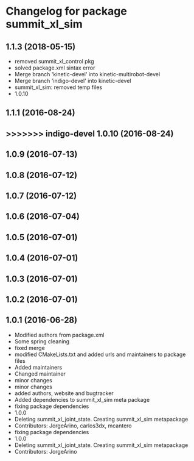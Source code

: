 # Changelog for package summit\_xl\_sim

## 1.1.3 (2018-05-15)

-   removed summit\_xl\_control pkg
-   solved package.xml sintax error
-   Merge branch 'kinetic-devel' into kinetic-multirobot-devel
-   Merge branch 'indigo-devel' into kinetic-devel
-   summit\_xl\_sim: removed temp files
-   1.0.10

## 1.1.1 (2016-08-24)

## &gt;&gt;&gt;&gt;&gt;&gt;&gt; indigo-devel 1.0.10 (2016-08-24)


## 1.0.9 (2016-07-13)

## 1.0.8 (2016-07-12)

## 1.0.7 (2016-07-12)

## 1.0.6 (2016-07-04)

## 1.0.5 (2016-07-01)

## 1.0.4 (2016-07-01)

## 1.0.3 (2016-07-01)

## 1.0.2 (2016-07-01)

## 1.0.1 (2016-06-28)

-   Modified authors from package.xml
-   Some spring cleaning
-   fixed merge
-   modified CMakeLists.txt and added urls and maintainers to package
    files
-   Added maintainers
-   Changed maintainer
-   minor changes
-   minor changes
-   added authors, website and bugtracker
-   Added dependencies to summit\_xl\_sim meta package
-   fixing package dependencies
-   1.0.0
-   Deleting summit\_xl\_joint\_state. Creating summit\_xl\_sim
    metapackage
-   Contributors: JorgeArino, carlos3dx, mcantero
-   fixing package dependencies
-   1.0.0
-   Deleting summit\_xl\_joint\_state. Creating summit\_xl\_sim
    metapackage
-   Contributors: JorgeArino